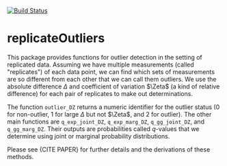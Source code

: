 [![Build Status](https://travis-ci.org/matthew-seth-smith/replicateOutliers.svg?branch=master)](https://travis-ci.org/matthew-seth-smith/replicateOutliers)

replicateOutliers
===

This package provides functions for outlier detection in the setting of
replicated data. Assuming we have multiple measurements (called "replicates") of
each data point, we can find which sets of measurements are so different from
each other that we can call them outliers. We use the absolute difference
$\Delta$ and coefficient of variation $\Zeta$ (a kind of relative difference)
for each pair of replicates to make out determinations.

The function `outlier_DZ` returns a numeric identifier for the outlier status
($0$ for non-outlier, $1$ for large $\Delta$ but not $\Zeta$, and $2$ for
outlier). The other main functions are `q_exp_joint_DZ`, `q_exp_marg_DZ`,
`q_gg_joint_DZ`, and `q_gg_marg_DZ`. Their outputs are probabilities called
$q$-values that we determine using joint or marginal probability distributions.

Please see {CITE PAPER} for further details and the derivations of these
methods.
